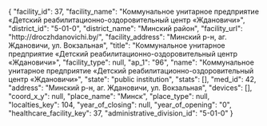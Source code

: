 {
    "facility_id": 37,
    "facility_name": "Коммунальное унитарное предприятие «Детский реабилитационно-оздоровительный центр «Ждановичи»",
    "district_id": "5-01-0",
    "district_name": "Минский район",
    "facility_url": "http:\/\/droczhdanovichi.by\/",
    "facility_address": "Минский р-н, аг. Ждановичи, ул. Вокзальная",
    "title": "Коммунальное унитарное предприятие «Детский реабилитационно-оздоровительный центр «Ждановичи»",
    "facility_type": null,
    "ap_1": "96",
    "name": "Коммунальное унитарное предприятие «Детский реабилитационно-оздоровительный центр «Ждановичи»",
    "state": "public institution",
    "stats": [],
    "med_id": 42,
    "address": "Минский р-н, аг. Ждановичи, ул. Вокзальная",
    "devices": [],
    "coord_x_y": null,
    "place_name": "Минск",
    "place_type": null,
    "localties_key": 104,
    "year_of_closing": null,
    "year_of_opening": "0",
    "healthcare_facility_key": 37,
    "administrative_division_id": "5-01-0"
}